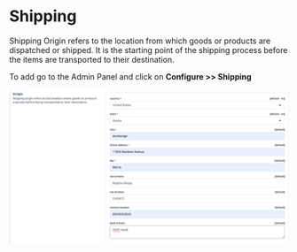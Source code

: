 # Shipping

Shipping Origin refers to the location from which goods or products are dispatched or shipped. It is the starting point of the shipping process before the items are transported to their destination.

To add go to the Admin Panel and click on **Configure >> Shipping**

![Shipping](../../assets/2.3.0/images/configure/shipping.png)
